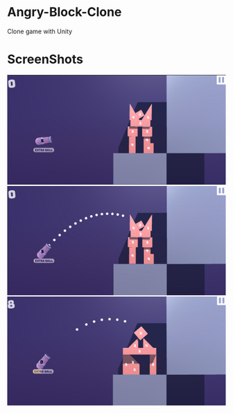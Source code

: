 # Angry-Block-Clone
Clone game with Unity




# ScreenShots
![ScreenShot](https://github.com/BerkEncami/Angry-Block-Clone/blob/main/ScreenShots/1.png)
![ScreenShot](https://github.com/BerkEncami/Angry-Block-Clone/blob/main/ScreenShots/2.png)
![ScreenShot](https://github.com/BerkEncami/Angry-Block-Clone/blob/main/ScreenShots/3.png)
